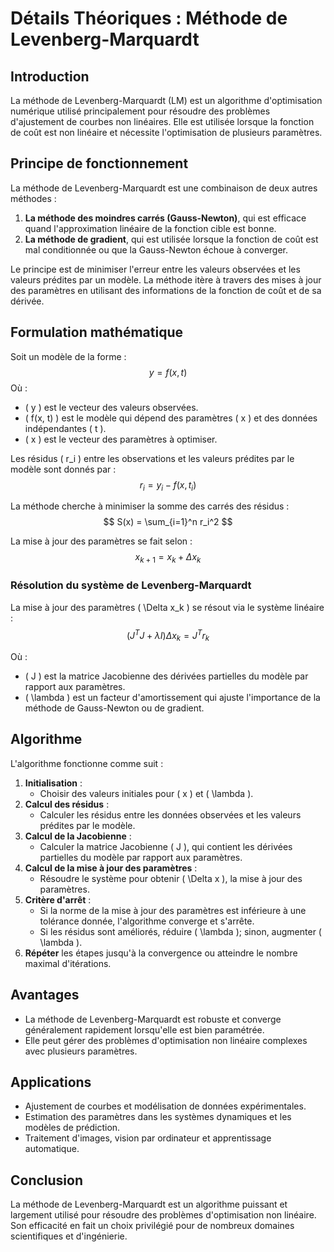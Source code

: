 
# Détails Théoriques : Méthode de Levenberg-Marquardt

## Introduction
La méthode de Levenberg-Marquardt (LM) est un algorithme d'optimisation numérique utilisé principalement pour résoudre des problèmes d'ajustement de courbes non linéaires. Elle est utilisée lorsque la fonction de coût est non linéaire et nécessite l'optimisation de plusieurs paramètres.

## Principe de fonctionnement
La méthode de Levenberg-Marquardt est une combinaison de deux autres méthodes :
1. **La méthode des moindres carrés (Gauss-Newton)**, qui est efficace quand l'approximation linéaire de la fonction cible est bonne.
2. **La méthode de gradient**, qui est utilisée lorsque la fonction de coût est mal conditionnée ou que la Gauss-Newton échoue à converger.

Le principe est de minimiser l'erreur entre les valeurs observées et les valeurs prédites par un modèle. La méthode itère à travers des mises à jour des paramètres en utilisant des informations de la fonction de coût et de sa dérivée.

## Formulation mathématique
Soit un modèle de la forme :
$$ y = f(x, t) $$
Où :
- \( y \) est le vecteur des valeurs observées.
- \( f(x, t) \) est le modèle qui dépend des paramètres \( x \) et des données indépendantes \( t \).
- \( x \) est le vecteur des paramètres à optimiser.

Les résidus \( r_i \) entre les observations et les valeurs prédites par le modèle sont donnés par :
$$ r_i = y_i - f(x, t_i) $$

La méthode cherche à minimiser la somme des carrés des résidus :
$$ S(x) = \sum_{i=1}^n r_i^2 $$

La mise à jour des paramètres se fait selon :
$$ x_{k+1} = x_k + \Delta x_k $$

### Résolution du système de Levenberg-Marquardt
La mise à jour des paramètres \( \Delta x_k \) se résout via le système linéaire :
$$ (J^T J + \lambda I) \Delta x_k = J^T r_k $$

Où :
- \( J \) est la matrice Jacobienne des dérivées partielles du modèle par rapport aux paramètres.
- \( \lambda \) est un facteur d'amortissement qui ajuste l'importance de la méthode de Gauss-Newton ou de gradient.

## Algorithme
L'algorithme fonctionne comme suit :
1. **Initialisation** :
   - Choisir des valeurs initiales pour \( x \) et \( \lambda \).
2. **Calcul des résidus** :
   - Calculer les résidus entre les données observées et les valeurs prédites par le modèle.
3. **Calcul de la Jacobienne** :
   - Calculer la matrice Jacobienne \( J \), qui contient les dérivées partielles du modèle par rapport aux paramètres.
4. **Calcul de la mise à jour des paramètres** :
   - Résoudre le système pour obtenir \( \Delta x \), la mise à jour des paramètres.
5. **Critère d'arrêt** :
   - Si la norme de la mise à jour des paramètres est inférieure à une tolérance donnée, l'algorithme converge et s'arrête.
   - Si les résidus sont améliorés, réduire \( \lambda \); sinon, augmenter \( \lambda \).
6. **Répéter** les étapes jusqu'à la convergence ou atteindre le nombre maximal d'itérations.

## Avantages
- La méthode de Levenberg-Marquardt est robuste et converge généralement rapidement lorsqu'elle est bien paramétrée.
- Elle peut gérer des problèmes d'optimisation non linéaire complexes avec plusieurs paramètres.

## Applications
- Ajustement de courbes et modélisation de données expérimentales.
- Estimation des paramètres dans les systèmes dynamiques et les modèles de prédiction.
- Traitement d'images, vision par ordinateur et apprentissage automatique.

## Conclusion
La méthode de Levenberg-Marquardt est un algorithme puissant et largement utilisé pour résoudre des problèmes d'optimisation non linéaire. Son efficacité en fait un choix privilégié pour de nombreux domaines scientifiques et d'ingénierie.
